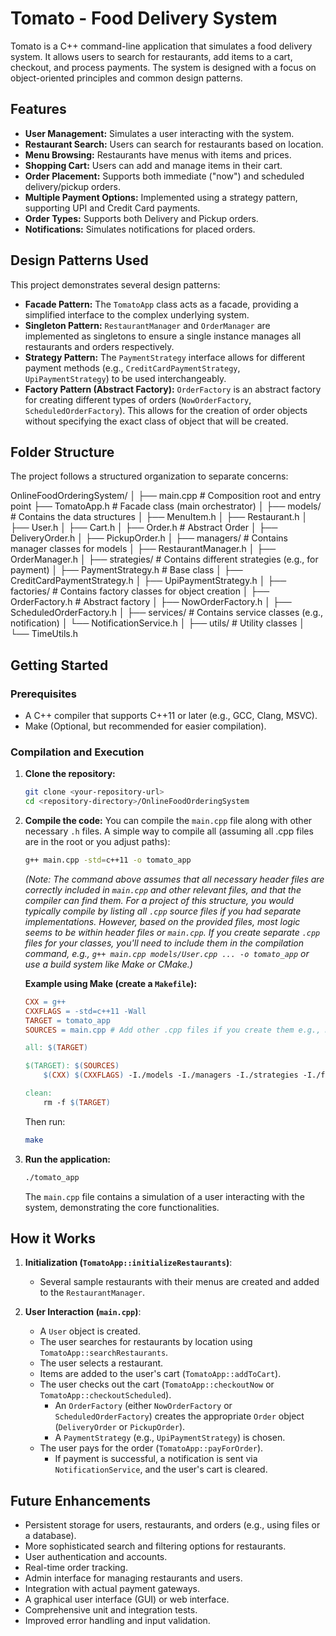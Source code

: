 # Tomato - Food Delivery System

Tomato is a C++ command-line application that simulates a food delivery system. It allows users to search for restaurants, add items to a cart, checkout, and process payments. The system is designed with a focus on object-oriented principles and common design patterns.

## Features

* **User Management:** Simulates a user interacting with the system.
* **Restaurant Search:** Users can search for restaurants based on location.
* **Menu Browsing:** Restaurants have menus with items and prices.
* **Shopping Cart:** Users can add and manage items in their cart.
* **Order Placement:** Supports both immediate ("now") and scheduled delivery/pickup orders.
* **Multiple Payment Options:** Implemented using a strategy pattern, supporting UPI and Credit Card payments.
* **Order Types:** Supports both Delivery and Pickup orders.
* **Notifications:** Simulates notifications for placed orders.

## Design Patterns Used

This project demonstrates several design patterns:

* **Facade Pattern:** The `TomatoApp` class acts as a facade, providing a simplified interface to the complex underlying system.
* **Singleton Pattern:** `RestaurantManager` and `OrderManager` are implemented as singletons to ensure a single instance manages all restaurants and orders respectively.
* **Strategy Pattern:** The `PaymentStrategy` interface allows for different payment methods (e.g., `CreditCardPaymentStrategy`, `UpiPaymentStrategy`) to be used interchangeably.
* **Factory Pattern (Abstract Factory):** `OrderFactory` is an abstract factory for creating different types of orders (`NowOrderFactory`, `ScheduledOrderFactory`). This allows for the creation of order objects without specifying the exact class of object that will be created.

## Folder Structure

The project follows a structured organization to separate concerns:


OnlineFoodOrderingSystem/
│
├── main.cpp                    # Composition root and entry point
├── TomatoApp.h                # Facade class (main orchestrator)
│
├── models/                     # Contains the data structures
│   ├── MenuItem.h
│   ├── Restaurant.h
│   ├── User.h
│   ├── Cart.h
│   ├── Order.h                # Abstract Order
│   ├── DeliveryOrder.h
│   ├── PickupOrder.h
│
├── managers/                   # Contains manager classes for models
│   ├── RestaurantManager.h
│   ├── OrderManager.h
│
├── strategies/                 # Contains different strategies (e.g., for payment)
│   ├── PaymentStrategy.h      # Base class
│   ├── CreditCardPaymentStrategy.h
│   ├── UpiPaymentStrategy.h
│
├── factories/                  # Contains factory classes for object creation
│   ├── OrderFactory.h         # Abstract factory
│   ├── NowOrderFactory.h
│   ├── ScheduledOrderFactory.h
│
├── services/                   # Contains service classes (e.g., notification)
│   └── NotificationService.h
│
├── utils/                      # Utility classes
│   └── TimeUtils.h


## Getting Started

### Prerequisites

* A C++ compiler that supports C++11 or later (e.g., GCC, Clang, MSVC).
* Make (Optional, but recommended for easier compilation).

### Compilation and Execution

1.  **Clone the repository:**
    ```bash
    git clone <your-repository-url>
    cd <repository-directory>/OnlineFoodOrderingSystem
    ```

2.  **Compile the code:**
    You can compile the `main.cpp` file along with other necessary `.h` files. A simple way to compile all (assuming all .cpp files are in the root or you adjust paths):
    ```bash
    g++ main.cpp -std=c++11 -o tomato_app 
    ```
    *(Note: The command above assumes that all necessary header files are correctly included in `main.cpp` and other relevant files, and that the compiler can find them. For a project of this structure, you would typically compile by listing all `.cpp` source files if you had separate implementations. However, based on the provided files, most logic seems to be within header files or `main.cpp`. If you create separate `.cpp` files for your classes, you'll need to include them in the compilation command, e.g., `g++ main.cpp models/User.cpp ... -o tomato_app` or use a build system like Make or CMake.)*

    **Example using Make (create a `Makefile`):**
    ```makefile
    CXX = g++
    CXXFLAGS = -std=c++11 -Wall
    TARGET = tomato_app
    SOURCES = main.cpp # Add other .cpp files if you create them e.g., models/User.cpp

    all: $(TARGET)

    $(TARGET): $(SOURCES)
    	$(CXX) $(CXXFLAGS) -I./models -I./managers -I./strategies -I./factories -I./services -I./utils $(SOURCES) -o $(TARGET)

    clean:
    	rm -f $(TARGET)
    ```
    Then run:
    ```bash
    make
    ```

3.  **Run the application:**
    ```bash
    ./tomato_app
    ```

    The `main.cpp` file contains a simulation of a user interacting with the system, demonstrating the core functionalities.

## How it Works

1.  **Initialization (`TomatoApp::initializeRestaurants`)**:
    * Several sample restaurants with their menus are created and added to the `RestaurantManager`.

2.  **User Interaction (`main.cpp`)**:
    * A `User` object is created.
    * The user searches for restaurants by location using `TomatoApp::searchRestaurants`.
    * The user selects a restaurant.
    * Items are added to the user's cart (`TomatoApp::addToCart`).
    * The user checks out the cart (`TomatoApp::checkoutNow` or `TomatoApp::checkoutScheduled`).
        * An `OrderFactory` (either `NowOrderFactory` or `ScheduledOrderFactory`) creates the appropriate `Order` object (`DeliveryOrder` or `PickupOrder`).
        * A `PaymentStrategy` (e.g., `UpiPaymentStrategy`) is chosen.
    * The user pays for the order (`TomatoApp::payForOrder`).
        * If payment is successful, a notification is sent via `NotificationService`, and the user's cart is cleared.

## Future Enhancements

* Persistent storage for users, restaurants, and orders (e.g., using files or a database).
* More sophisticated search and filtering options for restaurants.
* User authentication and accounts.
* Real-time order tracking.
* Admin interface for managing restaurants and users.
* Integration with actual payment gateways.
* A graphical user interface (GUI) or web interface.
* Comprehensive unit and integration tests.
* Improved error handling and input validation.
